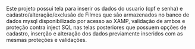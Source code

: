Este projeto possui tela para inserir os dados do usuario (cpf e senha) e cadastro/alteração/exclusão de Filmes que são armazenados no banco de dados mysql disponibilizado por acesso ao XAMP, validação de ambos e proteção contra inject SQL nas telas posteriores que possuem opções de cadastro, inserção e alteração dos dados previamente inseridos com as mesmas proteções e validações.

